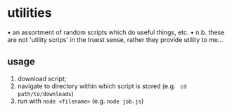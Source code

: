 # utilities

 • an assortment of random scripts which do useful things, etc.
 • n.b. these are not 'utility scrips' in the truest sense, rather they provide utility to me...

## usage
1. download script;
2. navigate to directory within which script is stored (e.g. ` cd path/to/downloads`)
3. run with `node <filename>` (e.g. `node job.js`)